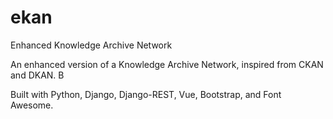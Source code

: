 # ekan
Enhanced Knowledge Archive Network

An enhanced version of a Knowledge Archive Network, inspired from CKAN and DKAN. B

Built with Python, Django, Django-REST, Vue, Bootstrap, and Font Awesome. 
